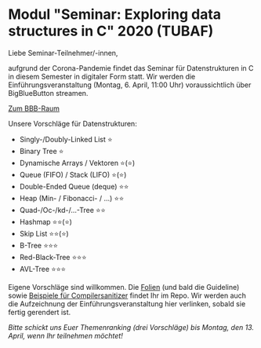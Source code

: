 # Modul "Seminar: Exploring data structures in C" 2020 (TUBAF)
Liebe Seminar-Teilnehmer/-innen,

aufgrund der Corona-Pandemie findet das Seminar für Datenstrukturen in C in diesem Semester in digitaler Form statt.
Wir werden die Einführungsveranstaltung (Montag, 6. April, 11:00 Uhr) voraussichtlich über BigBlueButton streamen.

[Zum BBB-Raum](https://teach.informatik.tu-freiberg.de/b/jon-cmv-2z9)

Unsere Vorschläge für Datenstrukturen:
 - Singly-/Doubly-Linked List ⭐
 - Binary Tree ⭐
 - Dynamische Arrays / Vektoren ⭐(⭐)
 - Queue (FIFO) / Stack (LIFO) ⭐(⭐)
 - Double-Ended Queue (deque) ⭐⭐
 - Heap (Min- / Fibonacci- / ...) ⭐⭐
 - Quad-/Oc-/kd-/...-Tree ⭐⭐
 - Hashmap ⭐⭐(⭐)
 - Skip List ⭐⭐(⭐)
 - B-Tree ⭐⭐⭐
 - Red-Black-Tree ⭐⭐⭐
 - AVL-Tree ⭐⭐⭐

Eigene Vorschläge sind willkommen. Die [Folien](https://github.com/JayTee42/tubaf-csem-2020/blob/master/Folien.pdf) (und bald die Guideline) sowie [Beispiele für Compilersanitizer](https://github.com/JayTee42/tubaf-csem-2020/tree/master/sanitizing) findet Ihr im Repo. Wir werden auch die Aufzeichnung der Einführungsveranstaltung hier verlinken, sobald sie fertig gerendert ist.

*Bitte schickt uns Euer Themenranking (drei Vorschläge) bis Montag, den 13. April, wenn Ihr teilnehmen möchtet!*
